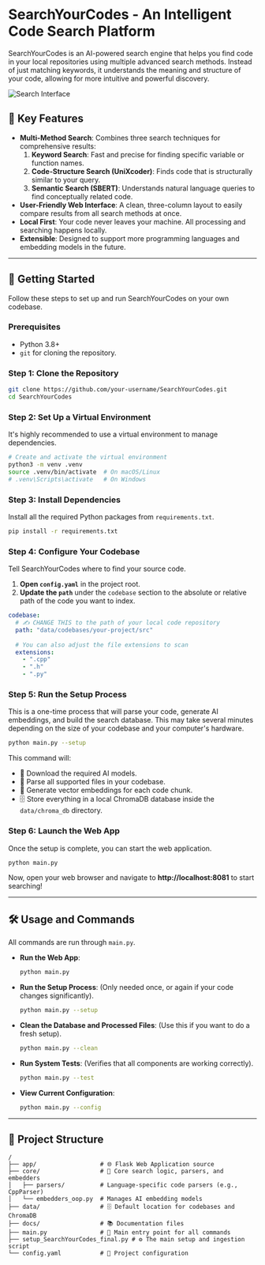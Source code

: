 # SearchYourCodes - An Intelligent Code Search Platform

SearchYourCodes is an AI-powered search engine that helps you find code in your local repositories using multiple advanced search methods. Instead of just matching keywords, it understands the meaning and structure of your code, allowing for more intuitive and powerful discovery.

![Search Interface](docs/screenshot.png) <!-- Assuming a screenshot will be placed in docs/ -->

## 🌟 Key Features

- **Multi-Method Search**: Combines three search techniques for comprehensive results:
  1.  **Keyword Search**: Fast and precise for finding specific variable or function names.
  2.  **Code-Structure Search (UniXcoder)**: Finds code that is structurally similar to your query.
  3.  **Semantic Search (SBERT)**: Understands natural language queries to find conceptually related code.
- **User-Friendly Web Interface**: A clean, three-column layout to easily compare results from all search methods at once.
- **Local First**: Your code never leaves your machine. All processing and searching happens locally.
- **Extensible**: Designed to support more programming languages and embedding models in the future.

---

## 🚀 Getting Started

Follow these steps to set up and run SearchYourCodes on your own codebase.

### Prerequisites

- Python 3.8+
- `git` for cloning the repository.

### Step 1: Clone the Repository

```bash
git clone https://github.com/your-username/SearchYourCodes.git
cd SearchYourCodes
```

### Step 2: Set Up a Virtual Environment

It's highly recommended to use a virtual environment to manage dependencies.

```bash
# Create and activate the virtual environment
python3 -m venv .venv
source .venv/bin/activate  # On macOS/Linux
# .venv\Scripts\activate   # On Windows
```

### Step 3: Install Dependencies

Install all the required Python packages from `requirements.txt`.

```bash
pip install -r requirements.txt
```

### Step 4: Configure Your Codebase

Tell SearchYourCodes where to find your source code.

1.  **Open `config.yaml`** in the project root.
2.  **Update the `path`** under the `codebase` section to the absolute or relative path of the code you want to index.

```yaml
codebase:
  # ✍️ CHANGE THIS to the path of your local code repository
  path: "data/codebases/your-project/src" 
  
  # You can also adjust the file extensions to scan
  extensions:
    - ".cpp"
    - ".h"
    - ".py"
```

### Step 5: Run the Setup Process

This is a one-time process that will parse your code, generate AI embeddings, and build the search database. This may take several minutes depending on the size of your codebase and your computer's hardware.

```bash
python main.py --setup
```

This command will:
- 🧠 Download the required AI models.
- 📝 Parse all supported files in your codebase.
- 🔢 Generate vector embeddings for each code chunk.
- 🗄️ Store everything in a local ChromaDB database inside the `data/chroma_db` directory.

### Step 6: Launch the Web App

Once the setup is complete, you can start the web application.

```bash
python main.py
```

Now, open your web browser and navigate to **http://localhost:8081** to start searching!

---

## 🛠️ Usage and Commands

All commands are run through `main.py`.

- **Run the Web App**:
  ```bash
  python main.py
  ```

- **Run the Setup Process**:
  (Only needed once, or again if your code changes significantly).
  ```bash
  python main.py --setup
  ```

- **Clean the Database and Processed Files**:
  (Use this if you want to do a fresh setup).
  ```bash
  python main.py --clean
  ```

- **Run System Tests**:
  (Verifies that all components are working correctly).
  ```bash
  python main.py --test
  ```

- **View Current Configuration**:
  ```bash
  python main.py --config
  ```

---

## 📁 Project Structure

```
/
├── app/                  # 🌐 Flask Web Application source
├── core/                 # 🧠 Core search logic, parsers, and embedders
│   ├── parsers/          # Language-specific code parsers (e.g., CppParser)
│   └── embedders_oop.py  # Manages AI embedding models
├── data/                 # 🗄️ Default location for codebases and ChromaDB
├── docs/                 # 📚 Documentation files
├── main.py               # 🚀 Main entry point for all commands
├── setup_SearchYourCodes_final.py # ⚙️ The main setup and ingestion script
└── config.yaml           # 🔧 Project configuration
```
